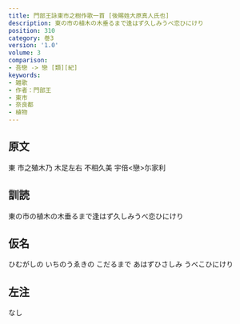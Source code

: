 ```yaml
---
title: 門部王詠東市之樹作歌一首 [後賜姓大原真人氏也]
description: 東の市の植木の木垂るまで逢はず久しみうべ恋ひにけり
position: 310
category: 巻3
version: '1.0'
volume: 3
comparison:
- 吾戀 -> 戀 [類][紀]
keywords:
- 雑歌
- 作者：門部王
- 東市
- 奈良都
- 植物
---
```


## 原文

東 市之殖木乃 木足左右 不相久美 宇倍<戀>尓家利

## 訓読

東の市の植木の木垂るまで逢はず久しみうべ恋ひにけり

## 仮名

ひむがしの いちのうゑきの こだるまで あはずひさしみ うべこひにけり

## 左注

なし
